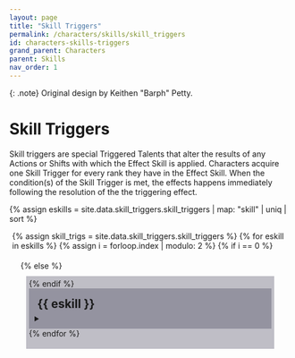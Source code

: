 ```yaml
---
layout: page
title: "Skill Triggers"
permalink: /characters/skills/skill_triggers
id: characters-skills-triggers
grand_parent: Characters
parent: Skills
nav_order: 1
---
```


{: .note}
Original design by Keithen "Barph" Petty.

# Skill Triggers
Skill triggers are special Triggered Talents that alter the results of any Actions or Shifts with which the Effect Skill is applied.  Characters acquire one Skill Trigger for every rank they have in the Effect Skill.  When the condition(s) of the Skill Trigger is met, the effects happens immediately following the resolution of the the triggering effect.


{% assign eskills = site.data.skill_triggers.skill_triggers | map: "skill" | uniq | sort %}

<section>

<div style="margin: 5px;">

{% assign skill_trigs = site.data.skill_triggers.skill_triggers %}
{% for eskill in eskills %}
    {% assign i = forloop.index | modulo: 2 %}
    {% if i == 0 %}
        <div style="background-color: ##2e294d50; margin: 10px; padding: 5px;">
    {% else %}
        <div class="row" style="background-color: #37344f50; margin: 10px; padding: 5px;">
    {% endif %}
    <div style="background-color: #37344f50; padding: 10px">
        <h2 style="margin:5px">{{ eskill }}</h2>
        <details>
            <summary></summary>
            {% for t in skill_trigs %}
                {% if t.skill == eskill %}
                    <div style="background-color: #4b476650; padding: 10px">
                        <h3 style="margin:5px">{{ t.name }}</h3>
                        <h4 style="margin:5px">{{ t.type }}</h4>
                        {% assign j = t.ranks %}
                       <p>
                            <strong>Ranks</strong>
                        {% for i in (1..j) %}
                            <img style="width: 15px" src="/no1_system/assets/img/plain-circle.png">
                        {% endfor %}
                        </p>
                        <p>
                            <strong>Effect &mdash;</strong>
                            <br>{{ t.effect }}
                        </p>
                    </div>
                    <div height=3px style="background-color: #37344f50; padding: 10px"></div>
                {% endif %}
            {% endfor %}
        </details>
    </div>
    <div height=5px></div>
{% endfor %}
</div>
</section>

<style>
 
.mytabs {
    display: flex;
    flex-wrap: wrap;
    margin: 0px auto;
    padding: 25px;
}
.mytabs input[type="radio"] {
    display: none;
}

.mytabs label {
    padding: 25px;
    font-weight: bold;
}

.mytabs .tab {
    width: 100%;
    padding: 0px;
    order: 1;
    display: none;
}
.mytabs .tab h2 {
    font-size: 3em;
}

.mytabs input[type='radio']:checked + label + .tab {
    display: block;
}

.mytabs input[type="radio"]:checked + label {
    background: #444985;
}
</style>